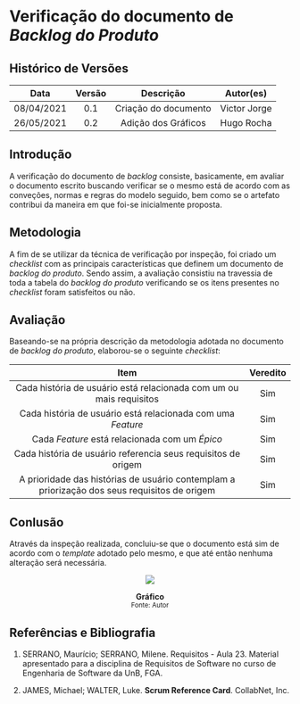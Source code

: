 # Verificação do documento de _Backlog do Produto_

## Histórico de Versões
|    Data    | Versão | Descrição            | Autor(es)       |
| :--------: | :----: | :------------------: | :-------------: |
| 08/04/2021 |  0.1   | Criação do documento | Victor Jorge  |
| 26/05/2021 |  0.2   | Adição dos Gráficos | Hugo Rocha  |

## Introdução

A verificação do documento de _backlog_ consiste, basicamente, em avaliar o documento escrito buscando verificar se o mesmo está de acordo com as conveções, normas e regras do modelo seguido, bem como se o artefato contribui da maneira em que foi-se inicialmente proposta.

## Metodologia

A fim de se utilizar da técnica de verificação por inspeção, foi criado um _checklist_ com as principais características que definem um documento de _backlog do produto_. Sendo assim, a avaliação consistiu na travessia de toda a tabela do _backlog do produto_ verificando se os itens presentes no _checklist_ foram satisfeitos ou não.

## Avaliação

Baseando-se na própria descrição da metodologia adotada no documento de _backlog do produto_, elaborou-se o seguinte _checklist_:

| Item | Veredito |
| :--------------: | :-------: |
| Cada história de usuário está relacionada com um ou mais requisitos | Sim |
| Cada história de usuário está relacionada com uma _Feature_ | Sim |
| Cada _Feature_ está relacionada com um _Épico_ | Sim |
| Cada história de usuário referencia seus requisitos de origem | Sim |
| A prioridade das histórias de usuário contemplam a priorização dos seus requisitos de origem | Sim |

## Conlusão

Através da inspeção realizada, concluiu-se que o documento está sim de acordo com o _template_ adotado pelo mesmo, e que até então nenhuma alteração será necessária.

<p align='center'>
    <a href='assets/images/graficoBacklog.png' target='_blank'>
        <img src='assets/images/graficoBacklog.png'>
    </a>
    <figcaption align='center'>
        <b>Gráfico</b>
        <br>
        <small>Fonte: Autor</small>
    </figcaption>
</p>

## Referências e Bibliografia

1. SERRANO, Maurício; SERRANO, Milene. Requisitos - Aula 23. Material apresentado para a disciplina de Requisitos de Software no curso de Engenharia de Software da UnB, FGA.

2. JAMES, Michael; WALTER, Luke. **Scrum Reference Card**. CollabNet, Inc.